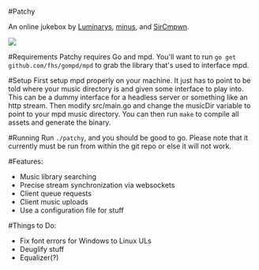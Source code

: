 #Patchy

An online jukebox by [Luminarys](https://github.com/Luminarys), [minus](https://github.com/minus7), and [SirCmpwn](https://github.com/SirCmpwn).

![](https://fuwa.se/pip1tc.png)

#Requirements
Patchy requires Go and mpd. You'll want to run `go get github.com/fhs/gompd/mpd` to grab the library that's used to interface mpd.

#Setup
First setup mpd properly on your machine. It just has to point to be told where your music directory is and given some interface to play into. This can be a dummy interface for a headless server or something like an http stream. 
Then modify src/main.go and change the musicDir variable to point to your mpd music directory. You can then run `make` to compile all assets and generate the binary. 

#Running
Run `./patchy`, and you should be good to go. Please note that it currently must be run from within the git repo or else it will not work.

#Features:
* Music library searching
* Precise stream synchronization via websockets
* Client queue requests
* Client music uploads
* Use a configuration file for stuff

#Things to Do:
* Fix font errors for Windows to Linux ULs
* Deuglify stuff
* Equalizer(?)
